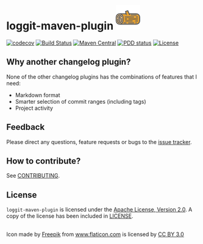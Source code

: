 # loggit-maven-plugin ![icon](/src/site/resources/images/icon_64.png)

[![codecov](https://codecov.io/gh/llorllale/loggit-maven-plugin/branch/master/graph/badge.svg)](https://codecov.io/gh/llorllale/loggit-maven-plugin)
[![Build Status](https://travis-ci.org/llorllale/loggit-maven-plugin.svg?branch=master)](https://travis-ci.org/llorllale/loggit-maven-plugin)
[![Maven Central](https://maven-badges.herokuapp.com/maven-central/org.llorllale/loggit-maven-plugin/badge.svg)](https://maven-badges.herokuapp.com/maven-central/org.llorllale/loggit-maven-plugin)
[![PDD status](http://www.0pdd.com/svg?name=llorllale/loggit-maven-plugin)](http://www.0pdd.com/p?name=llorllale/loggit-maven-plugin)
[![License](https://img.shields.io/badge/License-Apache%202.0-blue.svg)](https://llorllale.github.io/loggit-maven-plugin/license.html)

## Why another changelog plugin?
None of the other changelog plugins has the combinations of features that I need:
* Markdown format
* Smarter selection of commit ranges (including tags)
* Project activity

## Feedback
Please direct any questions, feature requests or bugs to the [issue tracker](https://github.com/llorllale/loggit-maven-plugin/issues/).

## How to contribute?
See [CONTRIBUTING](./CONTRIBUTING.md).

## License
`loggit-maven-plugin` is licensed under the [Apache License, Version 2.0](http://www.apache.org/licenses/LICENSE-2.0). A copy of the license has been included
in [LICENSE](./LICENSE).

<br/>

<div>Icon made by <a href="http://www.freepik.com" title="Freepik">Freepik</a> from <a href="https://www.flaticon.com/" title="Flaticon">www.flaticon.com</a> is licensed by <a href="http://creativecommons.org/licenses/by/3.0/" title="Creative Commons BY 3.0" target="_blank">CC BY 3.0</a></div>

